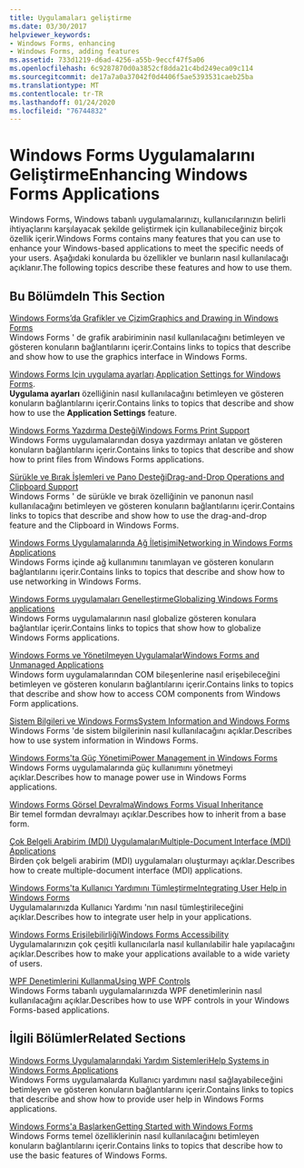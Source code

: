 ```yaml
---
title: Uygulamaları geliştirme
ms.date: 03/30/2017
helpviewer_keywords:
- Windows Forms, enhancing
- Windows Forms, adding features
ms.assetid: 733d1219-d6ad-4256-a55b-9eccf47f5a06
ms.openlocfilehash: 6c9287870d0a3852cf8dda21c4bd249eca09c114
ms.sourcegitcommit: de17a7a0a37042f0d4406f5ae5393531caeb25ba
ms.translationtype: MT
ms.contentlocale: tr-TR
ms.lasthandoff: 01/24/2020
ms.locfileid: "76744832"
---
```

# <a name="enhancing-windows-forms-applications"></a><span data-ttu-id="38794-102">Windows Forms Uygulamalarını Geliştirme</span><span class="sxs-lookup"><span data-stu-id="38794-102">Enhancing Windows Forms Applications</span></span>
<span data-ttu-id="38794-103">Windows Forms, Windows tabanlı uygulamalarınızı, kullanıcılarınızın belirli ihtiyaçlarını karşılayacak şekilde geliştirmek için kullanabileceğiniz birçok özellik içerir.</span><span class="sxs-lookup"><span data-stu-id="38794-103">Windows Forms contains many features that you can use to enhance your Windows-based applications to meet the specific needs of your users.</span></span> <span data-ttu-id="38794-104">Aşağıdaki konularda bu özellikler ve bunların nasıl kullanılacağı açıklanır.</span><span class="sxs-lookup"><span data-stu-id="38794-104">The following topics describe these features and how to use them.</span></span>  
  
## <a name="in-this-section"></a><span data-ttu-id="38794-105">Bu Bölümde</span><span class="sxs-lookup"><span data-stu-id="38794-105">In This Section</span></span>  
 [<span data-ttu-id="38794-106">Windows Forms’da Grafikler ve Çizim</span><span class="sxs-lookup"><span data-stu-id="38794-106">Graphics and Drawing in Windows Forms</span></span>](graphics-and-drawing-in-windows-forms.md)  
 <span data-ttu-id="38794-107">Windows Forms ' de grafik arabiriminin nasıl kullanılacağını betimleyen ve gösteren konuların bağlantılarını içerir.</span><span class="sxs-lookup"><span data-stu-id="38794-107">Contains links to topics that describe and show how to use the graphics interface in Windows Forms.</span></span>  
  
 <span data-ttu-id="38794-108">[Windows Forms Için uygulama ayarları](application-settings-for-windows-forms.md).</span><span class="sxs-lookup"><span data-stu-id="38794-108">[Application Settings for Windows Forms](application-settings-for-windows-forms.md).</span></span>  
 <span data-ttu-id="38794-109">**Uygulama ayarları** özelliğinin nasıl kullanılacağını betimleyen ve gösteren konuların bağlantılarını içerir.</span><span class="sxs-lookup"><span data-stu-id="38794-109">Contains links to topics that describe and show how to use the **Application Settings** feature.</span></span>  
  
 [<span data-ttu-id="38794-110">Windows Forms Yazdırma Desteği</span><span class="sxs-lookup"><span data-stu-id="38794-110">Windows Forms Print Support</span></span>](windows-forms-print-support.md)  
 <span data-ttu-id="38794-111">Windows Forms uygulamalarından dosya yazdırmayı anlatan ve gösteren konuların bağlantılarını içerir.</span><span class="sxs-lookup"><span data-stu-id="38794-111">Contains links to topics that describe and show how to print files from Windows Forms applications.</span></span>  
  
 [<span data-ttu-id="38794-112">Sürükle ve Bırak İşlemleri ve Pano Desteği</span><span class="sxs-lookup"><span data-stu-id="38794-112">Drag-and-Drop Operations and Clipboard Support</span></span>](drag-and-drop-operations-and-clipboard-support.md)  
 <span data-ttu-id="38794-113">Windows Forms ' de sürükle ve bırak özelliğinin ve panonun nasıl kullanılacağını betimleyen ve gösteren konuların bağlantılarını içerir.</span><span class="sxs-lookup"><span data-stu-id="38794-113">Contains links to topics that describe and show how to use the drag-and-drop feature and the Clipboard in Windows Forms.</span></span>  
  
 [<span data-ttu-id="38794-114">Windows Forms Uygulamalarında Ağ İletişimi</span><span class="sxs-lookup"><span data-stu-id="38794-114">Networking in Windows Forms Applications</span></span>](networking-in-windows-forms-applications.md)  
 <span data-ttu-id="38794-115">Windows Forms içinde ağ kullanımını tanımlayan ve gösteren konuların bağlantılarını içerir.</span><span class="sxs-lookup"><span data-stu-id="38794-115">Contains links to topics that describe and show how to use networking in Windows Forms.</span></span>  
  
 [<span data-ttu-id="38794-116">Windows Forms uygulamaları Genelleştirme</span><span class="sxs-lookup"><span data-stu-id="38794-116">Globalizing Windows Forms applications</span></span>](globalizing-windows-forms.md)  
 <span data-ttu-id="38794-117">Windows Forms uygulamalarının nasıl globalize gösteren konulara bağlantılar içerir.</span><span class="sxs-lookup"><span data-stu-id="38794-117">Contains links to topics that show how to globalize Windows Forms applications.</span></span>  
  
 [<span data-ttu-id="38794-118">Windows Forms ve Yönetilmeyen Uygulamalar</span><span class="sxs-lookup"><span data-stu-id="38794-118">Windows Forms and Unmanaged Applications</span></span>](windows-forms-and-unmanaged-applications.md)  
 <span data-ttu-id="38794-119">Windows form uygulamalarından COM bileşenlerine nasıl erişebileceğini betimleyen ve gösteren konuların bağlantılarını içerir.</span><span class="sxs-lookup"><span data-stu-id="38794-119">Contains links to topics that describe and show how to access COM components from Windows Form applications.</span></span>  
  
 [<span data-ttu-id="38794-120">Sistem Bilgileri ve Windows Forms</span><span class="sxs-lookup"><span data-stu-id="38794-120">System Information and Windows Forms</span></span>](system-information-and-windows-forms.md)  
 <span data-ttu-id="38794-121">Windows Forms 'de sistem bilgilerinin nasıl kullanılacağını açıklar.</span><span class="sxs-lookup"><span data-stu-id="38794-121">Describes how to use system information in Windows Forms.</span></span>  
  
 [<span data-ttu-id="38794-122">Windows Forms'ta Güç Yönetimi</span><span class="sxs-lookup"><span data-stu-id="38794-122">Power Management in Windows Forms</span></span>](power-management-in-windows-forms.md)  
 <span data-ttu-id="38794-123">Windows Forms uygulamalarında güç kullanımını yönetmeyi açıklar.</span><span class="sxs-lookup"><span data-stu-id="38794-123">Describes how to manage power use in Windows Forms applications.</span></span>  
  
 [<span data-ttu-id="38794-124">Windows Forms Görsel Devralma</span><span class="sxs-lookup"><span data-stu-id="38794-124">Windows Forms Visual Inheritance</span></span>](windows-forms-visual-inheritance.md)  
 <span data-ttu-id="38794-125">Bir temel formdan devralmayı açıklar.</span><span class="sxs-lookup"><span data-stu-id="38794-125">Describes how to inherit from a base form.</span></span>  
  
 [<span data-ttu-id="38794-126">Çok Belgeli Arabirim (MDI) Uygulamaları</span><span class="sxs-lookup"><span data-stu-id="38794-126">Multiple-Document Interface (MDI) Applications</span></span>](multiple-document-interface-mdi-applications.md)  
 <span data-ttu-id="38794-127">Birden çok belgeli arabirim (MDI) uygulamaları oluşturmayı açıklar.</span><span class="sxs-lookup"><span data-stu-id="38794-127">Describes how to create multiple-document interface (MDI) applications.</span></span>  
  
 [<span data-ttu-id="38794-128">Windows Forms'ta Kullanıcı Yardımını Tümleştirme</span><span class="sxs-lookup"><span data-stu-id="38794-128">Integrating User Help in Windows Forms</span></span>](integrating-user-help-in-windows-forms.md)  
 <span data-ttu-id="38794-129">Uygulamalarınızda Kullanıcı Yardımı 'nın nasıl tümleştirileceğini açıklar.</span><span class="sxs-lookup"><span data-stu-id="38794-129">Describes how to integrate user help in your applications.</span></span>  
  
 [<span data-ttu-id="38794-130">Windows Forms Erişilebilirliği</span><span class="sxs-lookup"><span data-stu-id="38794-130">Windows Forms Accessibility</span></span>](windows-forms-accessibility.md)  
 <span data-ttu-id="38794-131">Uygulamalarınızın çok çeşitli kullanıcılarla nasıl kullanılabilir hale yapılacağını açıklar.</span><span class="sxs-lookup"><span data-stu-id="38794-131">Describes how to make your applications available to a wide variety of users.</span></span>  
  
 [<span data-ttu-id="38794-132">WPF Denetimlerini Kullanma</span><span class="sxs-lookup"><span data-stu-id="38794-132">Using WPF Controls</span></span>](using-wpf-controls.md)  
 <span data-ttu-id="38794-133">Windows Forms tabanlı uygulamalarınızda WPF denetimlerinin nasıl kullanılacağını açıklar.</span><span class="sxs-lookup"><span data-stu-id="38794-133">Describes how to use WPF controls in your Windows Forms-based applications.</span></span>  
  
## <a name="related-sections"></a><span data-ttu-id="38794-134">İlgili Bölümler</span><span class="sxs-lookup"><span data-stu-id="38794-134">Related Sections</span></span>  
 [<span data-ttu-id="38794-135">Windows Forms Uygulamalarındaki Yardım Sistemleri</span><span class="sxs-lookup"><span data-stu-id="38794-135">Help Systems in Windows Forms Applications</span></span>](help-systems-in-windows-forms-applications.md)  
 <span data-ttu-id="38794-136">Windows Forms uygulamalarda Kullanıcı yardımını nasıl sağlayabileceğini betimleyen ve gösteren konuların bağlantılarını içerir.</span><span class="sxs-lookup"><span data-stu-id="38794-136">Contains links to topics that describe and show how to provide user help in Windows Forms applications.</span></span>  
  
 [<span data-ttu-id="38794-137">Windows Forms'a Başlarken</span><span class="sxs-lookup"><span data-stu-id="38794-137">Getting Started with Windows Forms</span></span>](../getting-started-with-windows-forms.md)  
 <span data-ttu-id="38794-138">Windows Forms temel özelliklerinin nasıl kullanılacağını betimleyen konuların bağlantılarını içerir.</span><span class="sxs-lookup"><span data-stu-id="38794-138">Contains links to topics that describe how to use the basic features of Windows Forms.</span></span>
